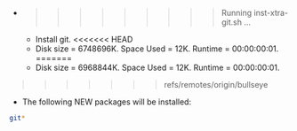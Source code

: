 * >>>>>>>>> Running inst-xtra-git.sh ...
  * Install git.
<<<<<<< HEAD
  * Disk size = 6748696K. Space Used = 12K. Runtime = 00:00:00:01.
=======
  * Disk size = 6968844K. Space Used = 12K. Runtime = 00:00:00:01.
>>>>>>> refs/remotes/origin/bullseye
  * The following NEW packages will be installed:
  ```bash
git*
  ```
